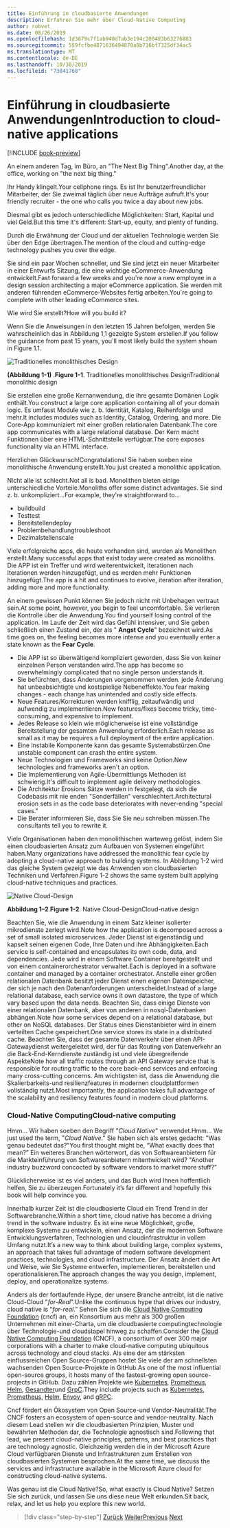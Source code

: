 ```yaml
---
title: Einführung in cloudbasierte Anwendungen
description: Erfahren Sie mehr über Cloud-Native Computing
author: robvet
ms.date: 08/26/2019
ms.openlocfilehash: 1d3679c7f1ab940d7ab3e194c200483b63276883
ms.sourcegitcommit: 559fcfbe4871636494870a8b716bf7325df34ac5
ms.translationtype: MT
ms.contentlocale: de-DE
ms.lasthandoff: 10/30/2019
ms.locfileid: "73841768"
---
```

# <a name="introduction-to-cloud-native-applications"></a><span data-ttu-id="bff54-103">Einführung in cloudbasierte Anwendungen</span><span class="sxs-lookup"><span data-stu-id="bff54-103">Introduction to cloud-native applications</span></span>

[!INCLUDE [book-preview](../../../includes/book-preview.md)]

<span data-ttu-id="bff54-104">An einem anderen Tag, im Büro, an "The Next Big Thing".</span><span class="sxs-lookup"><span data-stu-id="bff54-104">Another day, at the office, working on "the next big thing."</span></span>

<span data-ttu-id="bff54-105">Ihr Handy klingelt.</span><span class="sxs-lookup"><span data-stu-id="bff54-105">Your cellphone rings.</span></span> <span data-ttu-id="bff54-106">Es ist Ihr benutzerfreundlicher Mitarbeiter, der Sie zweimal täglich über neue Aufträge aufruft.</span><span class="sxs-lookup"><span data-stu-id="bff54-106">It's your friendly recruiter - the one who calls you twice a day about new jobs.</span></span>

<span data-ttu-id="bff54-107">Diesmal gibt es jedoch unterschiedliche Möglichkeiten: Start, Kapital und viel Geld.</span><span class="sxs-lookup"><span data-stu-id="bff54-107">But this time it's different: Start-up, equity, and plenty of funding.</span></span>

<span data-ttu-id="bff54-108">Durch die Erwähnung der Cloud und der aktuellen Technologie werden Sie über den Edge übertragen.</span><span class="sxs-lookup"><span data-stu-id="bff54-108">The mention of the cloud and cutting-edge technology pushes you over the edge.</span></span>

<span data-ttu-id="bff54-109">Sie sind ein paar Wochen schneller, und Sie sind jetzt ein neuer Mitarbeiter in einer Entwurfs Sitzung, die eine wichtige eCommerce-Anwendung entwickelt.</span><span class="sxs-lookup"><span data-stu-id="bff54-109">Fast forward a few weeks and you're now a new employee in a design session architecting a major eCommerce application.</span></span> <span data-ttu-id="bff54-110">Sie werden mit anderen führenden eCommerce-Websites fertig arbeiten.</span><span class="sxs-lookup"><span data-stu-id="bff54-110">You're going to complete with other leading eCommerce sites.</span></span>

<span data-ttu-id="bff54-111">Wie wird Sie erstellt?</span><span class="sxs-lookup"><span data-stu-id="bff54-111">How will you build it?</span></span>

<span data-ttu-id="bff54-112">Wenn Sie die Anweisungen in den letzten 15 Jahren befolgen, werden Sie wahrscheinlich das in Abbildung 1,1 gezeigte System erstellen.</span><span class="sxs-lookup"><span data-stu-id="bff54-112">If you follow the guidance from past 15 years, you'll most likely build the system shown in Figure 1.1.</span></span>

![Traditionelles monolithisches Design](./media/monolithic-design.png)

<span data-ttu-id="bff54-114">**(Abbildung 1-1)** .</span><span class="sxs-lookup"><span data-stu-id="bff54-114">**Figure 1-1**.</span></span> <span data-ttu-id="bff54-115">Traditionelles monolithisches Design</span><span class="sxs-lookup"><span data-stu-id="bff54-115">Traditional monolithic design</span></span>

<span data-ttu-id="bff54-116">Sie erstellen eine große Kernanwendung, die ihre gesamte Domänen Logik enthält.</span><span class="sxs-lookup"><span data-stu-id="bff54-116">You construct a large core application containing all of your domain logic.</span></span> <span data-ttu-id="bff54-117">Es umfasst Module wie z. b. Identität, Katalog, Reihenfolge und mehr.</span><span class="sxs-lookup"><span data-stu-id="bff54-117">It includes modules such as Identity, Catalog, Ordering, and more.</span></span> <span data-ttu-id="bff54-118">Die Core-App kommuniziert mit einer großen relationalen Datenbank.</span><span class="sxs-lookup"><span data-stu-id="bff54-118">The core app communicates with a large relational database.</span></span> <span data-ttu-id="bff54-119">Der Kern macht Funktionen über eine HTML-Schnittstelle verfügbar.</span><span class="sxs-lookup"><span data-stu-id="bff54-119">The core exposes functionality via an HTML interface.</span></span>

<span data-ttu-id="bff54-120">Herzlichen Glückwunsch!</span><span class="sxs-lookup"><span data-stu-id="bff54-120">Congratulations!</span></span>  <span data-ttu-id="bff54-121">Sie haben soeben eine monolithische Anwendung erstellt.</span><span class="sxs-lookup"><span data-stu-id="bff54-121">You just created a monolithic application.</span></span>

<span data-ttu-id="bff54-122">Nicht alle ist schlecht.</span><span class="sxs-lookup"><span data-stu-id="bff54-122">Not all is bad.</span></span> <span data-ttu-id="bff54-123">Monolithen bieten einige unterschiedliche Vorteile.</span><span class="sxs-lookup"><span data-stu-id="bff54-123">Monoliths offer some distinct advantages.</span></span> <span data-ttu-id="bff54-124">Sie sind z. b. unkompliziert...</span><span class="sxs-lookup"><span data-stu-id="bff54-124">For example, they're straightforward to...</span></span>

- <span data-ttu-id="bff54-125">build</span><span class="sxs-lookup"><span data-stu-id="bff54-125">build</span></span>
- <span data-ttu-id="bff54-126">Test</span><span class="sxs-lookup"><span data-stu-id="bff54-126">test</span></span>
- <span data-ttu-id="bff54-127">Bereitstellen</span><span class="sxs-lookup"><span data-stu-id="bff54-127">deploy</span></span>
- <span data-ttu-id="bff54-128">Problembehandlung</span><span class="sxs-lookup"><span data-stu-id="bff54-128">troubleshoot</span></span>
- <span data-ttu-id="bff54-129">Dezimalstellen</span><span class="sxs-lookup"><span data-stu-id="bff54-129">scale</span></span>

<span data-ttu-id="bff54-130">Viele erfolgreiche apps, die heute vorhanden sind, wurden als Monolithen erstellt.</span><span class="sxs-lookup"><span data-stu-id="bff54-130">Many successful apps that exist today were created as monoliths.</span></span> <span data-ttu-id="bff54-131">Die APP ist ein Treffer und wird weiterentwickelt, Iterationen nach Iterationen werden hinzugefügt, und es werden mehr Funktionen hinzugefügt.</span><span class="sxs-lookup"><span data-stu-id="bff54-131">The app is a hit and continues to evolve, iteration after iteration, adding more and more functionality.</span></span>

<span data-ttu-id="bff54-132">An einem gewissen Punkt können Sie jedoch nicht mit Unbehagen vertraut sein.</span><span class="sxs-lookup"><span data-stu-id="bff54-132">At some point, however, you begin to feel uncomfortable.</span></span> <span data-ttu-id="bff54-133">Sie verlieren die Kontrolle über die Anwendung.</span><span class="sxs-lookup"><span data-stu-id="bff54-133">You find yourself losing control of the application.</span></span> <span data-ttu-id="bff54-134">Im Laufe der Zeit wird das Gefühl intensiver, und Sie geben schließlich einen Zustand ein, der als " **Angst Cycle**" bezeichnet wird.</span><span class="sxs-lookup"><span data-stu-id="bff54-134">As time goes on, the feeling becomes more intense and you eventually enter a state known as the **Fear Cycle**.</span></span>

- <span data-ttu-id="bff54-135">Die APP ist so überwältigend kompliziert geworden, dass Sie von keiner einzelnen Person verstanden wird.</span><span class="sxs-lookup"><span data-stu-id="bff54-135">The app has become so overwhelmingly complicated that no single person understands it.</span></span>
- <span data-ttu-id="bff54-136">Sie befürchten, dass Änderungen vorgenommen werden. jede Änderung hat unbeabsichtigte und kostspielige Nebeneffekte.</span><span class="sxs-lookup"><span data-stu-id="bff54-136">You fear making changes - each change has unintended and costly side effects.</span></span>
- <span data-ttu-id="bff54-137">Neue Features/Korrekturen werden knifflig, zeitaufwändig und aufwendig zu implementieren.</span><span class="sxs-lookup"><span data-stu-id="bff54-137">New features/fixes become tricky, time-consuming, and expensive to implement.</span></span>
- <span data-ttu-id="bff54-138">Jedes Release so klein wie möglicherweise ist eine vollständige Bereitstellung der gesamten Anwendung erforderlich.</span><span class="sxs-lookup"><span data-stu-id="bff54-138">Each release as small as it may be requires a full deployment of the entire application.</span></span>
- <span data-ttu-id="bff54-139">Eine instabile Komponente kann das gesamte Systemabstürzen.</span><span class="sxs-lookup"><span data-stu-id="bff54-139">One unstable component can crash the entire system.</span></span>
- <span data-ttu-id="bff54-140">Neue Technologien und Frameworks sind keine Option.</span><span class="sxs-lookup"><span data-stu-id="bff54-140">New technologies and frameworks aren't an option.</span></span>
- <span data-ttu-id="bff54-141">Die Implementierung von Agile-Übermittlungs Methoden ist schwierig.</span><span class="sxs-lookup"><span data-stu-id="bff54-141">It's difficult to implement agile delivery methodologies.</span></span>
- <span data-ttu-id="bff54-142">Die Architektur Erosions Sätze werden in festgelegt, da sich die Codebasis mit nie enden "Sonderfällen" verschlechtert.</span><span class="sxs-lookup"><span data-stu-id="bff54-142">Architectural erosion sets in as the code base deteriorates with never-ending "special cases."</span></span>
- <span data-ttu-id="bff54-143">Die Berater informieren Sie, dass Sie Sie neu schreiben müssen.</span><span class="sxs-lookup"><span data-stu-id="bff54-143">The consultants tell you to rewrite it.</span></span>

<span data-ttu-id="bff54-144">Viele Organisationen haben den monolithischen warteweg gelöst, indem Sie einen cloudbasierten Ansatz zum Aufbauen von Systemen eingeführt haben.</span><span class="sxs-lookup"><span data-stu-id="bff54-144">Many organizations have addressed the monolithic fear cycle by adopting a cloud-native approach to building systems.</span></span> <span data-ttu-id="bff54-145">In Abbildung 1-2 wird das gleiche System gezeigt wie das Anwenden von cloudbasierten Techniken und Verfahren.</span><span class="sxs-lookup"><span data-stu-id="bff54-145">Figure 1-2 shows the same system built applying cloud-native techniques and practices.</span></span>

![Native Cloud-Design](./media/cloud-native-design.png)

<span data-ttu-id="bff54-147">**Abbildung 1–2**.</span><span class="sxs-lookup"><span data-stu-id="bff54-147">**Figure 1-2**.</span></span> <span data-ttu-id="bff54-148">Native Cloud-Design</span><span class="sxs-lookup"><span data-stu-id="bff54-148">Cloud-native design</span></span>

<span data-ttu-id="bff54-149">Beachten Sie, wie die Anwendung in einem Satz kleiner isolierter mikrodienste zerlegt wird.</span><span class="sxs-lookup"><span data-stu-id="bff54-149">Note how the application is decomposed across a set of small isolated microservices.</span></span> <span data-ttu-id="bff54-150">Jeder Dienst ist eigenständig und kapselt seinen eigenen Code, Ihre Daten und ihre Abhängigkeiten.</span><span class="sxs-lookup"><span data-stu-id="bff54-150">Each service is self-contained and encapsulates its own code, data, and dependencies.</span></span> <span data-ttu-id="bff54-151">Jede wird in einem Software Container bereitgestellt und von einem containerorchestrator verwaltet.</span><span class="sxs-lookup"><span data-stu-id="bff54-151">Each is deployed in a software container and managed by a container orchestrator.</span></span> <span data-ttu-id="bff54-152">Anstelle einer großen relationalen Datenbank besitzt jeder Dienst einen eigenen Datenspeicher, der sich je nach den Datenanforderungen unterscheidet.</span><span class="sxs-lookup"><span data-stu-id="bff54-152">Instead of a large relational database, each service owns it own datastore, the type of which vary based upon the data needs.</span></span> <span data-ttu-id="bff54-153">Beachten Sie, dass einige Dienste von einer relationalen Datenbank, aber von anderen in nosql-Datenbanken abhängen.</span><span class="sxs-lookup"><span data-stu-id="bff54-153">Note how some services depend on a relational database, but other on NoSQL databases.</span></span> <span data-ttu-id="bff54-154">Der Status eines Dienstanbieter wird in einem verteilten Cache gespeichert.</span><span class="sxs-lookup"><span data-stu-id="bff54-154">One service stores its state in a distributed cache.</span></span> <span data-ttu-id="bff54-155">Beachten Sie, dass der gesamte Datenverkehr über einen API-Gatewaydienst weitergeleitet wird, der für das Routing von Datenverkehr an die Back-End-Kerndienste zuständig ist und viele übergreifende Aspekte</span><span class="sxs-lookup"><span data-stu-id="bff54-155">Note how all traffic routes through an API Gateway service that is responsible for routing traffic to the core back-end services  and enforcing many cross-cutting concerns.</span></span> <span data-ttu-id="bff54-156">Am wichtigsten ist, dass die Anwendung die Skalierbarkeits-und resilienzfeatures in modernen cloudplattformen vollständig nutzt.</span><span class="sxs-lookup"><span data-stu-id="bff54-156">Most importantly, the application takes full advantage of the scalability and resiliency features found in modern cloud platforms.</span></span>

### <a name="cloud-native-computing"></a><span data-ttu-id="bff54-157">Cloud-Native Computing</span><span class="sxs-lookup"><span data-stu-id="bff54-157">Cloud-native computing</span></span>

<span data-ttu-id="bff54-158">Hmm... Wir haben soeben den Begriff "*Cloud Native*" verwendet.</span><span class="sxs-lookup"><span data-stu-id="bff54-158">Hmm... We just used the term, "*Cloud Native*."</span></span> <span data-ttu-id="bff54-159">Sie haben sich als erstes gedacht: "Was genau bedeutet das?"</span><span class="sxs-lookup"><span data-stu-id="bff54-159">You first thought might be, “What exactly does that mean?”</span></span> <span data-ttu-id="bff54-160">Ein weiteres Branchen wörterwort, das von Softwareanbietern für die Markteinführung von Softwareanbietern mitentwickelt wird? "</span><span class="sxs-lookup"><span data-stu-id="bff54-160">Another industry buzzword concocted by software vendors to market more stuff?”</span></span>

<span data-ttu-id="bff54-161">Glücklicherweise ist es viel anders, und das Buch wird Ihnen hoffentlich helfen, Sie zu überzeugen.</span><span class="sxs-lookup"><span data-stu-id="bff54-161">Fortunately it’s far different and hopefully this book will help convince you.</span></span>

<span data-ttu-id="bff54-162">Innerhalb kurzer Zeit ist die cloudbasierte Cloud ein Trend Trend in der Softwarebranche.</span><span class="sxs-lookup"><span data-stu-id="bff54-162">Within a short time, cloud native has become a driving trend in the software industry.</span></span> <span data-ttu-id="bff54-163">Es ist eine neue Möglichkeit, große, komplexe Systeme zu entwickeln, einen Ansatz, der die modernen Software Entwicklungsverfahren, Technologien und cloudinfrastruktur in vollem Umfang nutzt.</span><span class="sxs-lookup"><span data-stu-id="bff54-163">It’s a new way to think about building large, complex systems, an approach that takes full advantage of modern software development practices, technologies, and cloud infrastructure.</span></span> <span data-ttu-id="bff54-164">Der Ansatz ändert die Art und Weise, wie Sie Systeme entwerfen, implementieren, bereitstellen und operationalisieren.</span><span class="sxs-lookup"><span data-stu-id="bff54-164">The approach changes the way you design, implement, deploy, and operationalize systems.</span></span>

<span data-ttu-id="bff54-165">Anders als der fortlaufende Hype, der unsere Branche antreibt, ist die native Cloud-Cloud "*for-Real*".</span><span class="sxs-lookup"><span data-stu-id="bff54-165">Unlike the continuous hype that drives our industry, cloud native is “*for-real*.”</span></span> <span data-ttu-id="bff54-166">Sehen Sie sich die [Cloud Native Computing Foundation](https://www.cncf.io/) (cncf) an, ein Konsortium aus mehr als 300 großen Unternehmen mit einer-Charta, um die cloudbasierte computingtechnologie über Technologie-und cloudstapel hinweg zu schaffen.</span><span class="sxs-lookup"><span data-stu-id="bff54-166">Consider the [Cloud Native Computing Foundation](https://www.cncf.io/) (CNCF), a consortium of over 300 major corporations with a charter to make cloud-native computing ubiquitous across technology and cloud stacks.</span></span> <span data-ttu-id="bff54-167">Als eine der am stärksten einflussreichen Open Source-Gruppen hostet Sie viele der am schnellsten wachsenden Open Source-Projekte in GitHub.</span><span class="sxs-lookup"><span data-stu-id="bff54-167">As one of the most influential open-source groups, it hosts many of the fastest-growing open source-projects in GitHub.</span></span> <span data-ttu-id="bff54-168">Dazu zählen Projekte wie [Kubernetes](https://kubernetes.io/), [Prometheus](https://prometheus.io/), [Helm](https://helm.sh/), [Gesandter](https://www.envoyproxy.io/)und [GrpC](https://grpc.io/).</span><span class="sxs-lookup"><span data-stu-id="bff54-168">They include projects such as [Kubernetes](https://kubernetes.io/), [Prometheus](https://prometheus.io/), [Helm](https://helm.sh/), [Envoy](https://www.envoyproxy.io/), and [gRPC](https://grpc.io/).</span></span>

<span data-ttu-id="bff54-169">Cncf fördert ein Ökosystem von Open Source-und Vendor-Neutralität.</span><span class="sxs-lookup"><span data-stu-id="bff54-169">The CNCF fosters an ecosystem of open-source and vendor-neutrality.</span></span> <span data-ttu-id="bff54-170">Nach diesem Lead stellen wir die cloudbasierten Prinzipien, Muster und bewährten Methoden dar, die Technologie agnostisch sind.</span><span class="sxs-lookup"><span data-stu-id="bff54-170">Following that lead, we present cloud-native principles, patterns, and best practices that are technology agnostic.</span></span> <span data-ttu-id="bff54-171">Gleichzeitig werden die in der Microsoft Azure Cloud verfügbaren Dienste und Infrastrukturen zum Erstellen von cloudbasierten Systemen besprochen.</span><span class="sxs-lookup"><span data-stu-id="bff54-171">At the same time, we discuss the services and infrastructure available in the Microsoft Azure cloud for constructing cloud-native systems.</span></span>

<span data-ttu-id="bff54-172">Was genau ist die Cloud Native?</span><span class="sxs-lookup"><span data-stu-id="bff54-172">So, what exactly is Cloud Native?</span></span> <span data-ttu-id="bff54-173">Setzen Sie sich zurück, und lassen Sie uns diese neue Welt erkunden.</span><span class="sxs-lookup"><span data-stu-id="bff54-173">Sit back, relax, and let us help you explore this new world.</span></span>

>[!div class="step-by-step"]
><span data-ttu-id="bff54-174">[Zurück](index.md)
>[Weiter](definition.md)</span><span class="sxs-lookup"><span data-stu-id="bff54-174">[Previous](index.md)
[Next](definition.md)</span></span>
